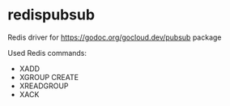 # redispubsub
Redis driver for https://godoc.org/gocloud.dev/pubsub package

Used Redis commands:
- XADD
- XGROUP CREATE
- XREADGROUP
- XACK
